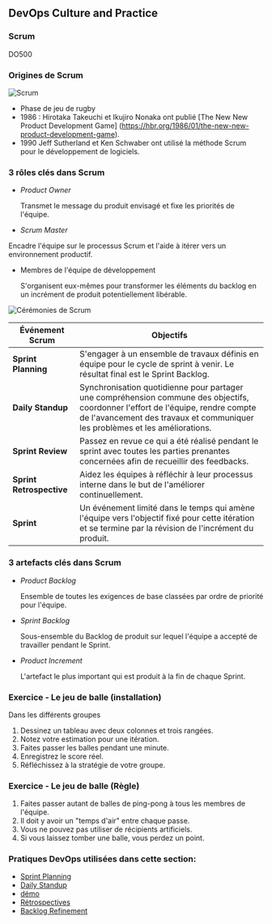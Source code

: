 <!-- .slide: data-background-image="images/RH_NewBrand_Background.png" -->
## DevOps Culture and Practice <!-- {_class="course-title"} -->
### Scrum <!-- {_class="title-color"} -->
DO500 <!-- {_class="title-color"} -->



### Origines de Scrum
![Scrum](images/Agile/scrum.jpg) <!-- {_class="inline-image"} -->
* Phase de jeu de rugby
* 1986 : Hirotaka Takeuchi et Ikujiro Nonaka ont publié [The New New Product Development Game] (https://hbr.org/1986/01/the-new-new-product-development-game).
* 1990 Jeff Sutherland et Ken Schwaber ont utilisé la méthode Scrum pour le développement de logiciels.



### 3 rôles clés dans Scrum
* _Product Owner_

   Transmet le message du produit envisagé et fixe les priorités de l'équipe.
* _Scrum Master_

 Encadre l'équipe sur le processus Scrum et l'aide à itérer vers un environnement productif.
* Membres de l'équipe de développement

   S'organisent eux-mêmes pour transformer les éléments du backlog en un incrément de produit potentiellement libérable.


![Cérémonies de Scrum](images/Agile/scrum_process.png)



| Événement Scrum | Objectifs |
| --- | --- |
| **Sprint Planning** | S'engager à un ensemble de travaux définis en équipe pour le cycle de sprint à venir. Le résultat final est le Sprint Backlog. |
| **Daily Standup** | Synchronisation quotidienne pour partager une compréhension commune des objectifs, coordonner l'effort de l'équipe, rendre compte de l'avancement des travaux et communiquer les problèmes et les améliorations. |
| **Sprint Review** | Passez en revue ce qui a été réalisé pendant le sprint avec toutes les parties prenantes concernées afin de recueillir des feedbacks. |
| **Sprint Retrospective** | Aidez les équipes à réfléchir à leur processus interne  dans le but de l'améliorer continuellement. |
| **Sprint** | Un événement limité dans le temps qui amène l'équipe vers l'objectif fixé pour cette itération et se termine par la révision de l'incrément du produit. |


### 3 artefacts clés dans Scrum
* _Product Backlog_

  Ensemble de toutes les exigences de base classées par ordre de priorité pour l'équipe.
* _Sprint Backlog_

  Sous-ensemble du Backlog de produit sur lequel l'équipe a accepté de travailler pendant le Sprint.
* _Product Increment_

  L'artefact le plus important qui est produit à la fin de chaque Sprint.



### Exercice - Le jeu de balle (installation)

Dans les différents groupes
1. Dessinez un tableau avec deux colonnes et trois rangées.
2. Notez votre estimation pour une itération.
3. Faites passer les balles pendant une minute.
4. Enregistrez le score réel.
5. Réfléchissez à la stratégie de votre groupe.
 


### Exercice - Le jeu de balle (Règle)

1. Faites passer autant de balles de ping-pong à tous les membres de l'équipe.
2. Il doit y avoir un "temps d'air" entre chaque passe.
3. Vous ne pouvez pas utiliser de récipients artificiels.
4. Si vous laissez tomber une balle, vous perdez un point.



<!-- .slide: data-background-image="images/chef-background.png", class="white-style" -->
### Pratiques DevOps utilisées dans cette section:
- [Sprint Planning](https://openpracticelibrary.com/practice/iteration-planning/)
- [Daily Standup](https://openpracticelibrary.com/practice/daily-standup/)
- [démo](https://openpracticelibrary.com/practice/showcase/)
- [Rétrospectives](https://openpracticelibrary.com/practice/retrospectives/)
- [Backlog Refinement](https://openpracticelibrary.com/practice/backlog-refinement)
